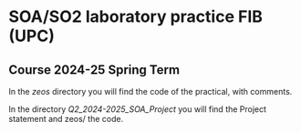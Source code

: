# SOA/SO2 laboratory practice FIB (UPC) 
## Course 2024-25 Spring Term

In the *zeos* directory you will find the code of the practical, with comments.

In the directory *Q2_2024-2025_SOA_Project* you will find the Project statement and zeos/ the code.
